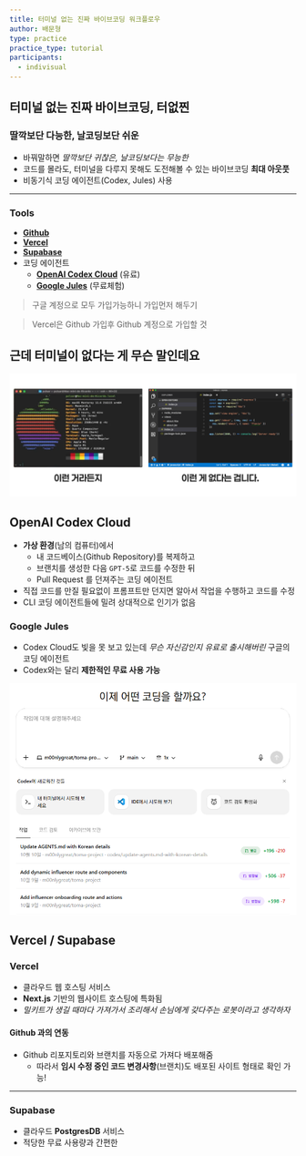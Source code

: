 ```yaml
---
title: 터미널 없는 진짜 바이브코딩 워크플로우
author: 배문형
type: practice
practice_type: tutorial
participants:
  - indivisual
---
```


## 터미널 없는 진짜 바이브코딩, 터없찐

### 딸깍보단 다능한, 날코딩보단 쉬운

- 바꿔말하면 *딸깍보단 귀찮은, 날코딩보다는 무능한*
- 코드를 몰라도, 터미널을 다루지 못해도 도전해볼 수 있는 바이브코딩 **최대 아웃풋**
- 비동기식 코딩 에이전트(Codex, Jules) 사용

***

### Tools

- **[Github](https://github.com)**
- **[Vercel](https://vercel.com)**
- **[Supabase](https://supabase.com)**
- 코딩 에이전트
	- **[OpenAI Codex Cloud](https://chatgpt.com/codex)** (유료)
	- **[Google Jules](https://jules.google)** (무료체험)

> 구글 계정으로 모두 가입가능하니 가입먼저 해두기

> Vercel은 Github 가입후 Github 계정으로 가입할 것

## 근데 터미널이 없다는 게 무슨 말인데요

![](../attachments/vibe-no_terminal.png)

## OpenAI Codex Cloud

- **가상 환경**(남의 컴퓨터)에서 
	- 내 코드베이스(Github Repository)를 복제하고 
	- 브랜치를 생성한 다음 `GPT-5`로 코드를 수정한 뒤
	- Pull Request 를 던져주는 코딩 에이전트
- 직접 코드를 만질 필요없이 프롬프트만 던지면 알아서 작업을 수행하고 코드를 수정
- CLI 코딩 에이전트들에 밀려 상대적으로 인기가 없음

### Google Jules

- Codex Cloud도 빛을 못 보고 있는데 *무슨 자신감인지 유료로 출시해버린* 구글의 코딩 에이전트
- Codex와는 달리 **제한적인 무료 사용 가능**

![](../attachments/vibe-codex.png)

## Vercel / Supabase

### Vercel

- 클라우드 웹 호스팅 서비스
- **Next.js** 기반의 웹사이트 호스팅에 특화됨
- *밀키트가 생길 때마다 가져가서 조리해서 손님에게 갖다주는 로봇이라고 생각하자*

#### Github 과의 연동

- Github 리포지토리와 브랜치를 자동으로 가져다 배포해줌
	- 따라서 **임시 수정 중인 코드 변경사항**(브랜치)도 배포된 사이트 형태로 확인 가능!

***

### Supabase

- 클라우드 **PostgresDB** 서비스
- 적당한 무료 사용량과 간편한 